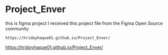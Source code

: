 # Project_Enver
this is figma project
I received this project file from the Figma Open Source community


```
https://hridoyhaque01.github.io/Project_Enver/
```
https://hridoyhaque01.github.io/Project_Enver/
